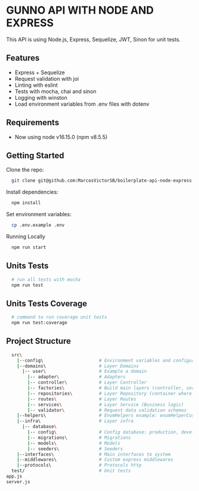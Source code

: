 # GUNNO API WITH NODE AND EXPRESS

This API is using Node.js, Express, Sequelize, JWT, Sinon for unit tests.

## Features

- Express + Sequelize
- Request validation with joi
- Linting with eslint
- Tests with mocha, chai and sinon
- Logging with winston
- Load environment variables from .env files with dotenv

## Requirements

- Now using node v16.15.0 (npm v8.5.5)

## Getting Started

Clone the repo:

```bash
  git clone git@github.com:MarcosVictorSB/boilerplate-api-node-express.git
```

Install dependencies:

```bash
  npm install
```

Set environment variables:

```bash
  cp .env.example .env
```

Running Locally

```bash
  npm run start
```

## Units Tests

```bash
  # run all tests with mocha
  npm run test
```

## Units Tests Coverage

```bash
  # command to run coverage unit tests
  npm run test:coverage
```

## Project Structure

```bash
  src\
    |--config\                     # Environment variables and configuration related things
    |--domains\                    # Layer Domains
      |-- user\                    # Example a domain
        |-- adapter\               # Adapters
        |-- controller\            # Layer Controller
        |-- factories\             # Build main layers (controller, service and repository)
        |-- repositories\          # Layer Repository (container where something is deposited or stored)
        |-- routes\                # Layer Routes
        |-- services\              # Layer Service (Business logic)
        |-- validator\             # Request data validation schemas
    |--helpers\                    # EnumHelpers example: enumHelperCustomer, enumHelperAuthentication
    |--infra\                      # Layer infra
      |-- database\
        |-- config\                # Config database: production, development
        |-- migrations\            # Migrations
        |-- models\                # Models
        |-- seeders\               # Seeders
    |--interfaces\                 # Main interfaces to system
    |--middlewares\                # Custom express middlewares
    |--protocols\                  # Protocols http
  test/                            # Unit tests
app.js
server.js

```
